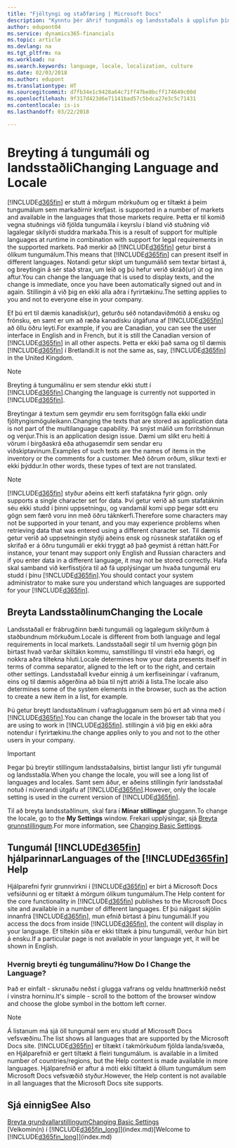 ```yaml
---
title: "Fjöltyngi og staðfæring | Microsoft Docs"
description: "Kynntu þér áhrif tungumáls og landsstaðals á upplifun þína í Finance and Operations, Business Edition."
author: edupont04
ms.service: dynamics365-financials
ms.topic: article
ms.devlang: na
ms.tgt_pltfrm: na
ms.workload: na
ms.search.keywords: language, locale, localization, culture
ms.date: 02/03/2018
ms.author: edupont
ms.translationtype: HT
ms.sourcegitcommit: d7fb34e1c9428a64c71ff47be8bcff174649c00d
ms.openlocfilehash: 9f317d423d6e71141bad57c5bdca27e3c5c71431
ms.contentlocale: is-is
ms.lasthandoff: 03/22/2018

---
```

# <a name="changing-language-and-locale"></a><span data-ttu-id="8985d-103">Breyting á tungumáli og landsstaðli</span><span class="sxs-lookup"><span data-stu-id="8985d-103">Changing Language and Locale</span></span>
[!INCLUDE[d365fin](includes/d365fin_md.md)]<span data-ttu-id="8985d-104"> er stutt á mörgum mörkuðum og er tiltækt á þeim tungumálum sem markaðirnir krefjast.</span><span class="sxs-lookup"><span data-stu-id="8985d-104"> is supported in a number of markets and available in the languages that those markets require.</span></span> <span data-ttu-id="8985d-105">Þetta er til komið vegna stuðnings við fjölda tungumála í keyrslu í bland við stuðning við lagalegar skilyrði studdra markaða.</span><span class="sxs-lookup"><span data-stu-id="8985d-105">This is a result of support for multiple languages at runtime in combination with support for legal requirements in the supported markets.</span></span> <span data-ttu-id="8985d-106">Það merkir að [!INCLUDE[d365fin](includes/d365fin_md.md)] getur birst á ólíkum tungumálum.</span><span class="sxs-lookup"><span data-stu-id="8985d-106">This means that [!INCLUDE[d365fin](includes/d365fin_md.md)] can present itself in different languages.</span></span> <span data-ttu-id="8985d-107">Notandi getur skipt um tungumálið sem textar birtast á, og breytingin á sér stað strax, um leið og þú hefur verið skráð(ur) út og inn aftur.</span><span class="sxs-lookup"><span data-stu-id="8985d-107">You can change the language that is used to display texts, and the change is immediate, once you have been automatically signed out and in again.</span></span> <span data-ttu-id="8985d-108">Stillingin á við þig en ekki alla aðra í fyrirtækinu.</span><span class="sxs-lookup"><span data-stu-id="8985d-108">The setting applies to you and not to everyone else in your company.</span></span>  

<span data-ttu-id="8985d-109">Ef þú ert til dæmis kanadísk(ur), geturðu séð notandaviðmótið á ensku og frönsku, en samt er um að ræða kanadísku útgáfuna af [!INCLUDE[d365fin](includes/d365fin_md.md)] að öllu öðru leyti.</span><span class="sxs-lookup"><span data-stu-id="8985d-109">For example, if you are Canadian, you can see the user interface in English and in French, but it is still the Canadian version of [!INCLUDE[d365fin](includes/d365fin_md.md)] in all other aspects.</span></span> <span data-ttu-id="8985d-110">Þetta er ekki það sama og til dæmis [!INCLUDE[d365fin](includes/d365fin_md.md)] í Bretlandi.</span><span class="sxs-lookup"><span data-stu-id="8985d-110">It is not the same as, say, [!INCLUDE[d365fin](includes/d365fin_md.md)] in the United Kingdom.</span></span>  

> [!NOTE]  
>  <span data-ttu-id="8985d-111">Breyting á tungumálinu er sem stendur ekki stutt í [!INCLUDE[d365fin](includes/d365fin_md.md)].</span><span class="sxs-lookup"><span data-stu-id="8985d-111">Changing the language is currently not supported in [!INCLUDE[d365fin](includes/d365fin_md.md)].</span></span>

<span data-ttu-id="8985d-112">Breytingar á textum sem geymdir eru sem forritsgögn falla ekki undir fjöltyngismöguleikann.</span><span class="sxs-lookup"><span data-stu-id="8985d-112">Changing the texts that are stored as application data is not part of the multilanguage capability.</span></span> <span data-ttu-id="8985d-113">Þá snýst málið um forritshönnun og venjur.</span><span class="sxs-lookup"><span data-stu-id="8985d-113">This is an application design issue.</span></span> <span data-ttu-id="8985d-114">Dæmi um slíkt eru heiti á vörum í birgðaskrá eða athugasemdir sem sendar eru viðskiptavinum.</span><span class="sxs-lookup"><span data-stu-id="8985d-114">Examples of such texts are the names of items in the inventory or the comments for a customer.</span></span> <span data-ttu-id="8985d-115">Með öðrum orðum, slíkur texti er ekki þýddur.</span><span class="sxs-lookup"><span data-stu-id="8985d-115">In other words, these types of text are not translated.</span></span>  

> [!NOTE]  
>  [!INCLUDE[d365fin](includes/d365fin_md.md)]<span data-ttu-id="8985d-116"> styður aðeins eitt kerfi stafatákna fyrir gögn.</span><span class="sxs-lookup"><span data-stu-id="8985d-116"> only supports a single character set for data.</span></span> <span data-ttu-id="8985d-117">Því getur verið að sum stafatáknin séu ekki studd í þinni uppsetningu, og vandamál komi upp þegar sótt eru gögn sem færð voru inn með öðru táknkerfi.</span><span class="sxs-lookup"><span data-stu-id="8985d-117">Therefore some characters may not be supported in your tenant, and you may experience problems when retrieving data that was entered using a different character set.</span></span> <span data-ttu-id="8985d-118">Til dæmis getur verið að uppsetningin styðji aðeins ensk og rússnesk stafatákn og ef skrifað er á öðru tungumáli er ekki tryggt að það geymist á réttan hátt.</span><span class="sxs-lookup"><span data-stu-id="8985d-118">For instance, your tenant may support only English and Russian characters and if you enter data in a different language, it may not be stored correctly.</span></span> <span data-ttu-id="8985d-119">Hafa skal samband við kerfisstjóra til að fá upplýsingar um hvaða tungumál eru studd í þínu [!INCLUDE[d365fin](includes/d365fin_md.md)].</span><span class="sxs-lookup"><span data-stu-id="8985d-119">You should contact your system administrator to make sure you understand which languages are supported for your [!INCLUDE[d365fin](includes/d365fin_md.md)].</span></span>  

## <a name="changing-the-locale"></a><span data-ttu-id="8985d-120">Breyta Landsstaðlinum</span><span class="sxs-lookup"><span data-stu-id="8985d-120">Changing the Locale</span></span>
<span data-ttu-id="8985d-121">Landsstaðall er frábrugðinn bæði tungumáli og lagalegum skilyrðum á staðbundnum mörkuðum.</span><span class="sxs-lookup"><span data-stu-id="8985d-121">Locale is different from both language and legal requirements in local markets.</span></span> <span data-ttu-id="8985d-122">Landsstaðall segir til um hvernig gögn þín birtast hvað varðar skiltákn kommu, samstillingu til vinstri eða hægri, og nokkra aðra tiltekna hluti.</span><span class="sxs-lookup"><span data-stu-id="8985d-122">Locale determines how your data presents itself in terms of comma separator, aligned to the left or to the right, and certain other settings.</span></span> <span data-ttu-id="8985d-123">Landsstaðall kveður einnig á um kerfiseiningar í vafranum, eins og til dæmis aðgerðina að búa til nýtt atriði á lista.</span><span class="sxs-lookup"><span data-stu-id="8985d-123">The locale also determines some of the system elements in the browser, such as the action to create a new item in a list, for example.</span></span>  

<span data-ttu-id="8985d-124">Þú getur breytt landsstaðlinum í vafraglugganum sem þú ert að vinna með í [!INCLUDE[d365fin](includes/d365fin_md.md)].</span><span class="sxs-lookup"><span data-stu-id="8985d-124">You can change the locale in the browser tab that you are using to work in [!INCLUDE[d365fin](includes/d365fin_md.md)].</span></span> <span data-ttu-id="8985d-125">stillingin á við þig en ekki aðra notendur í fyrirtækinu.</span><span class="sxs-lookup"><span data-stu-id="8985d-125">the change applies only to you and not to the other users in your company.</span></span>  

> [!IMPORTANT]  
>  <span data-ttu-id="8985d-126">Þegar þú breytir stillingum landsstaðalsins, birtist langur listi yfir tungumál og landsstaðla.</span><span class="sxs-lookup"><span data-stu-id="8985d-126">When you change the locale, you will see a long list of languages and locales.</span></span> <span data-ttu-id="8985d-127">Samt sem áður, er aðeins stillingin fyrir landsstaðal notuð í núverandi útgáfu af [!INCLUDE[d365fin](includes/d365fin_md.md)].</span><span class="sxs-lookup"><span data-stu-id="8985d-127">However, only the locale setting is used in the current version of [!INCLUDE[d365fin](includes/d365fin_md.md)].</span></span>  

<span data-ttu-id="8985d-128">Til að breyta landsstaðlinum, skal fara í **Mínar stillingar** gluggann.</span><span class="sxs-lookup"><span data-stu-id="8985d-128">To change the locale, go to the **My Settings** window.</span></span> <span data-ttu-id="8985d-129">Frekari upplýsingar, sjá [Breyta grunnstillingum](ui-change-basic-settings.md).</span><span class="sxs-lookup"><span data-stu-id="8985d-129">For more information, see [Changing Basic Settings](ui-change-basic-settings.md).</span></span>  

## <a name="languages-of-the-included365finincludesd365finmdmd-help"></a><span data-ttu-id="8985d-130">Tungumál [!INCLUDE[d365fin](includes/d365fin_md.md)] hjálparinnar</span><span class="sxs-lookup"><span data-stu-id="8985d-130">Languages of the [!INCLUDE[d365fin](includes/d365fin_md.md)] Help</span></span>
<span data-ttu-id="8985d-131">Hjálparefni fyrir grunnvirkni í [!INCLUDE[d365fin](includes/d365fin_md.md)] er birt á Microsoft Docs vefsíðunni og er tiltækt á mörgum ólíkum tungumálum.</span><span class="sxs-lookup"><span data-stu-id="8985d-131">The Help content for the core functionality in [!INCLUDE[d365fin](includes/d365fin_md.md)] publishes to the Microsoft Docs site and available in a number of different languages.</span></span> <span data-ttu-id="8985d-132">Ef þú nálgast skjölin innanfrá [!INCLUDE[d365fin](includes/d365fin_md.md)], mun efnið birtast á þínu tungumáli.</span><span class="sxs-lookup"><span data-stu-id="8985d-132">If you access the docs from inside [!INCLUDE[d365fin](includes/d365fin_md.md)], the content will display in your language.</span></span> <span data-ttu-id="8985d-133">Ef tiltekin síða er ekki tiltæk á þínu tungumáli, verður hún birt á ensku.</span><span class="sxs-lookup"><span data-stu-id="8985d-133">If a particular page is not available in your language yet, it will be shown in English.</span></span>

### <a name="how-do-i-change-the-language"></a><span data-ttu-id="8985d-134">Hvernig breyti ég tungumálinu?</span><span class="sxs-lookup"><span data-stu-id="8985d-134">How Do I Change the Language?</span></span>
<span data-ttu-id="8985d-135">Það er einfalt - skrunaðu neðst í glugga vafrans og veldu hnattmerkið neðst í vinstra horninu.</span><span class="sxs-lookup"><span data-stu-id="8985d-135">It's simple - scroll to the bottom of the browser window and choose the globe symbol in the bottom left corner.</span></span>

> [!NOTE]  
> <span data-ttu-id="8985d-136">Á listanum má sjá öll tungumál sem eru studd af Microsoft Docs vefsvæðinu.</span><span class="sxs-lookup"><span data-stu-id="8985d-136">The list shows all languages that are supported by the Microsoft Docs site.</span></span> [!INCLUDE[d365fin](includes/d365fin_md.md)]<span data-ttu-id="8985d-137"> er tiltækt í takmörkuðum fjölda landa/svæða, en Hjálparefnið er gert tiltækt á fleiri tungumálum.</span><span class="sxs-lookup"><span data-stu-id="8985d-137"> is available in a limited number of countries/regions, but the Help content is made available in more languages.</span></span> <span data-ttu-id="8985d-138">Hjálparefnið er aftur á móti ekki tiltækt á öllum tungumálum sem Microsoft Docs vefsvæðið styður.</span><span class="sxs-lookup"><span data-stu-id="8985d-138">However, the Help content is not available in all languages that the Microsoft Docs site supports.</span></span>

## <a name="see-also"></a><span data-ttu-id="8985d-139">Sjá einnig</span><span class="sxs-lookup"><span data-stu-id="8985d-139">See Also</span></span>  
[<span data-ttu-id="8985d-140">Breyta grundvallarstillingum</span><span class="sxs-lookup"><span data-stu-id="8985d-140">Changing Basic Settings</span></span>](ui-change-basic-settings.md)  
<span data-ttu-id="8985d-141">[Velkomin(n) í [!INCLUDE[d365fin_long](includes/d365fin_long_md.md)]](index.md)</span><span class="sxs-lookup"><span data-stu-id="8985d-141">[Welcome to [!INCLUDE[d365fin_long](includes/d365fin_long_md.md)]](index.md)</span></span>  

